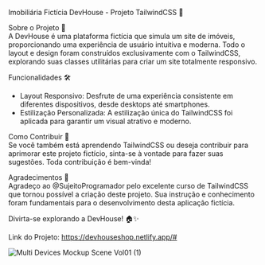 Imobiliária Fictícia DevHouse - Projeto TailwindCSS 🏡

Sobre o Projeto 🚀 <br>
A DevHouse é uma plataforma fictícia que simula um site de imóveis, proporcionando uma experiência de usuário intuitiva e moderna. Todo o layout e design foram construídos exclusivamente com o TailwindCSS, explorando suas classes utilitárias para criar um site totalmente responsivo.

Funcionalidades 🛠️<br>
- Layout Responsivo: Desfrute de uma experiência consistente em diferentes dispositivos, desde desktops até smartphones.
- Estilização Personalizada: A estilização única do TailwindCSS foi aplicada para garantir um visual atrativo e moderno.

Como Contribuir 🤝 <br>
Se você também está aprendendo TailwindCSS ou deseja contribuir para aprimorar este projeto fictício, sinta-se à vontade para fazer suas sugestões. Toda contribuição é bem-vinda!

Agradecimentos 🙌 <br>
Agradeço ao @SujeitoProgramador pelo excelente curso de TailwindCSS que tornou possível a criação deste projeto. Sua instrução e conhecimento foram fundamentais para o desenvolvimento desta aplicação fictícia.

Divirta-se explorando a DevHouse! 🏠✨

Link do Projeto: https://devhouseshop.netlify.app/#

![Multi Devices Mockup Scene Vol01 (1)](https://github.com/cosmustiggo/devhouse/assets/133362453/a54026af-302c-4ea4-b9be-4983d2203a8c)
